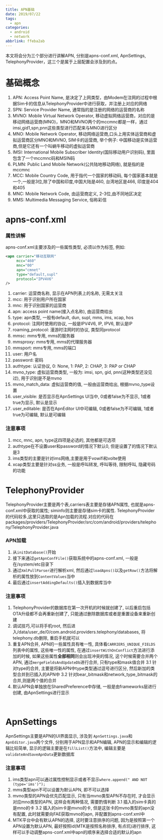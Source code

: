 ```yaml
---
title: APN基础
date: 2019/07/22
tags:
  - apn
categories:
  - android
  - network
abbrlink: ffeba2ab
---
```

本文将会分为三个部分进行讲解APN, 分别是apns-conf.xml, ApnSettings, TelephonyProvider，这三个是属于上层配置会涉及到的点。

# 基础概念
1. APN: Access Point Name, 是决定了上网类型，由Modem在注网的过程中根据Sim卡的信息从TelephonyProvider中进行获取，并注册上对应的网络
2. SPN: Service Provider Name, 通常指的是注册的网络的运营商的名称
3. MVNO: Mobile Virtual Network Operator, 移动虚拟网络运营商，对应的是移动网络运营商(MNO)，MNO和MVNO两个的mccmnc都是一样，通过imsi,gid1,spn,pnn这些类型进行匹配来与MNO进行区分
4. MNO: Mobile Network Operator, 移动网络运营商,口头上用实体运营商和虚拟运营商区分MNO和MVNO, SIM卡的运营商, 举个例子: 中国移动是实体运营商,但是它还有一个叫蜗牛移动的虚拟运营商
5. IMSI: International Mobile Subscriber Identity(国际移动用户识别码), 里面包含了一个mccmnc码和MSIN码
6. PLMN: Public Land Mobile Network(公共陆地移动网络), 就是指的是mccmnc
7. MCC: Mobile Country Code, 用于指代一个国家的移动码, 每个国家基本就是一个,一般是3位,除了中国和印度,中国大陆是460, 台湾地区是466, 印度是404和405
8. MNC: Mobile Network Code, 由运营商定义, 2-3位,由不同地区决定
9. MMS: Multimedia Messaging Service, 俗称彩信

# apns-conf.xml
### 属性讲解
apns-conf.xml主要涉及的一些属性类型, 必须以<apn/>作为标签,
例如:
```xml
<apn carrier="移动互联网"
     mcc="460"
     mnc="00"
     apn="cmnet"
     type="default,supl"
     protocol="IPV4V6"
/>
```
1. carrier: 运营商名称, 显示在APN列表上的名称, 无需太关注
2. mcc: 用于识别用户所在国家
3. mnc: 用于识别国家的运营商
4. apn: access point name(接入点名称), 由运营商给出
5. type: apn类型, 一般有default, dun, supl, mms, ims, xcap, hos
6. protocol: 注网时使用的协议, 一般是IPV4V6, IP, IPV6, 默认是IP
7. roaming_protocol: 漫游时注网时的协议, 类型同protocol
8. mmsc: mms专用, mms的服务器
9. mmsproxy: mms专用, mms的代理服务器
10. mmsport: mms专用, mms的端口
11. user: 用户名
12. password: 密码
13. authtype: 认证协议, 0: None, 1: PAP, 2: CHAP, 3: PAP or CHAP
14. mvno_type: 虚拟运营商类型, 一般为: imsi, spn, gid, pnn(这种类型还没见过), 用于识别是不是mvno
15. mvno_match_data: 虚拟运营商的值, 一般由运营商给出, 根据mvno_type设置 
16. user_visible: 是否显示在ApnSettings UI当中, 0或者false为不显示, 1或者true为显示, 默认是显示
17. user_editable: 是否在ApnEditor UI中可编辑, 0或者false为不可编辑, 1或者true为可编辑, 默认是可编辑<br>

### 注意事项
1. mcc, mnc, apn, type这四项是必选的, 其他都是可选项
2. authtype在不设置user和password的情况下默认0, 但是设置了的情况下默认是3
3. ims类型的主要是针对ims网络,主要是用于vowifi和volte使用
4. xcap类型主要是针对ss业务, 一般是呼叫转发, 呼叫等待, 限制呼叫, 隐藏号码的功能<br>

# TelephonyProvider
TelephonyProvider主要是两个表,carriers表主要是存储APN属性, 也就是apns-conf.xml中获取的属性; siminfo则主要是存储sim卡的属性. 
TelephonyProvider的代码较多,这里只选取的是Apn加载的流程.对应的代码在packages/providers/TelephonyProvider/src/com/android/providers/telephony/TelephonyProvider.java
### APN加载
1. 从`initDatabase()`开始
2. 接下来通过`getApnConfFile()`获取系统中的apns-conf.xml, 一般是在/system/etc目录下
3. 通过`XmlPullParser`进行解析xml, 然后通过`loadApns()`以及`getRow()`方法将解析的属性放到`ContentValues`当中
4. 最后通过`insertAddingDefaults()`插入到数据库当中

### 注意事项
1. TelephonyProvider的数据库在第一次开机的时候就创建了, 以后重启包括OTA升级都不会再重新创建了, 只能通过删除数据库或者是重置设备来重新创建
2. 调试技巧,可以将手机root, 然后进入/data/user_de/0/com.android.providers.telephony/databases, 将telephony.db删除, 重启手机就可以
3. 重复APN合并, APN的一些属性具有唯一性, 具体看`CARRIERS_UNIQUE_FIELDS`列表中的属性, 这些唯一性的属性, 在通过`insertWithOnConflict`方法进行添加的时候, 如果这些属性**全部相同**则会出现冲突的情况, 这个时候需要合并两个APN, 通过`mergeFieldsAndUpdateDb`进行合并, 只有type和mask值合并
   3.1 针对type的合并, 主要是将新APN中type类型通过逗号进行区分, 然后新加的类型合并到已插入的APN中
   3.2 针对bear_bitmask和network_type_bitmask的合并,则是两个值的合并
4. 默认APN会单独放在SharedPreference中存储, 一般是由frameworks层进行创建, 由ApnSettings进行显示
<br>

# ApnSettings
ApnSettings主要是APN的UI界面显示, 涉及到 `ApnSettings.java`和`ApnEditor.java`两个文件, 分别用于APN显示和APN编辑, APN的显示和编辑的逻辑比较简单, 显示的逻辑主要是在`fillList()`方法中, 编辑主要是`validateAndSaveApnData`更新数据库
### 注意事项
1. ims类型apn可以通过属性控制显示或者不显示`where.append(" AND NOT (type='ims')");`
2. mms类型apn不可以设置为默认APN, 即不可以选择
3. mvno类型的APN会优先匹配显示, 只有当mvno类型APN不存在时, 才会显示对应mno类型的APN, 这样会有两种情况, 需要酌情判断
   3.1 插入的sim卡真的是mno的卡
   3.2 插入的sim卡是mvno的卡, 但是这张卡的mvno类型的apn没有配置, 此时就需要向FAE获取mvno的apn, 并配置到apns-conf.xml中
4. MTK平台中会有默认APN的选择, 这时要注意排序的问题, 因为是按照第一个APN设置为默认APN, 最好按照id(MTK是按照名称排序, 有点坑)进行排序, 这样可以手动调整apns-conf.xml中apn的顺序来选择合适的默认的apn

